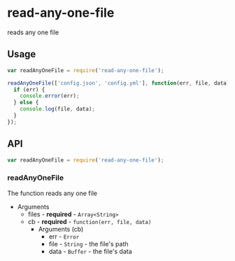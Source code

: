 # read-any-one-file

reads any one file

## Usage

```javascript
var readAnyOneFile = require('read-any-one-file');

readAnyOneFile(['config.json', 'config.yml'], function(err, file, data) {
  if (err) {
    console.error(err);
  } else {
    console.log(file, data);
  }
});
```

## API

```javascript
var readAnyOneFile = require('read-any-one-file');
```

### readAnyOneFile

The function reads any one file

- Arguments
  - files - **required** - `Array<String>`
  - cb - **required** - `function(err, file, data)`
    - Arguments (cb)
      - err - `Error`
      - file - `String` - the file's path
      - data - `Buffer` - the file's data
